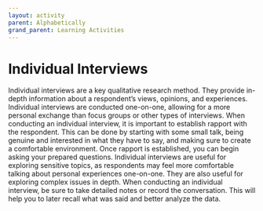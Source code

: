 ```yaml
---
layout: activity
parent: Alphabetically
grand_parent: Learning Activities
---
```


# Individual Interviews
Individual interviews are a key qualitative research method. They provide in-depth information about a respondent’s views, opinions, and experiences. Individual interviews are conducted one-on-one, allowing for a more personal exchange than focus groups or other types of interviews. When conducting an individual interview, it is important to establish rapport with the respondent. This can be done by starting with some small talk, being genuine and interested in what they have to say, and making sure to create a comfortable environment. Once rapport is established, you can begin asking your prepared questions. Individual interviews are useful for exploring sensitive topics, as respondents may feel more comfortable talking about personal experiences one-on-one. They are also useful for exploring complex issues in depth. When conducting an individual interview, be sure to take detailed notes or record the conversation. This will help you to later recall what was said and better analyze the data.